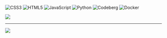 ![CSS3](https://img.shields.io/badge/css3-%231572B6.svg?style=for-the-badge&logo=css3&logoColor=white) ![HTML5](https://img.shields.io/badge/html5-%23E34F26.svg?style=for-the-badge&logo=html5&logoColor=white) ![JavaScript](https://img.shields.io/badge/javascript-%23323330.svg?style=for-the-badge&logo=javascript&logoColor=%23F7DF1E) ![Python](https://img.shields.io/badge/python-3670A0?style=for-the-badge&logo=python&logoColor=ffdd54) ![Codeberg](https://img.shields.io/badge/Codeberg-2185D0?style=for-the-badge&logo=Codeberg&logoColor=white) ![Docker](https://img.shields.io/badge/docker-%230db7ed.svg?style=for-the-badge&logo=docker&logoColor=white)

![](https://github-readme-stats.vercel.app/api?username=emylfy&theme=dark&hide_border=true&include_all_commits=false&count_private=false&show_icons=true)<br/>

---
[![](https://visitcount.itsvg.in/api?id=emylfy&icon=7&color=12)](https://visitcount.itsvg.in)
